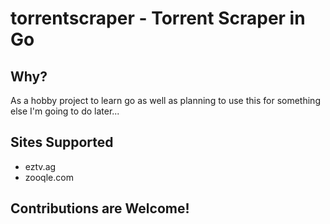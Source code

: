 # torrentscraper - Torrent Scraper in Go

## Why?

As a hobby project to learn go as well as planning to use this for something else I'm going to do later...

## Sites Supported

- eztv.ag
- zooqle.com

## Contributions are Welcome!